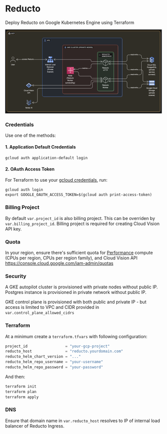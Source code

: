 # Reducto

Deploy Reducto on Google Kubernetes Engine using Terraform

![Reducto on-prem Architecture for GCP](./reducto-architecture-on-gcp.png)


### Credentials 

Use one of the methods:

#### 1. Application Default Credentials

```
gcloud auth application-default login
```

#### 2. OAuth Access Token

For Terraform to use your [gcloud credentials](https://registry.terraform.io/providers/hashicorp/google/latest/docs/guides/provider_reference#access_token-1), run:

```
gcloud auth login
export GOOGLE_OAUTH_ACCESS_TOKEN=$(gcloud auth print-access-token)
```

### Billing Project

By default `var.project_id` is also billing project. This can be overriden by `var.billing_project_id`. Billing project is required for creating Cloud Vision API key.

### Quota

In your region, ensure there's sufficient quota for [Performance](https://cloud.google.com/kubernetes-engine/docs/concepts/autopilot-compute-classes) compute (CPUs per region, CPUs per region family), and Cloud Vision API
https://console.cloud.google.com/iam-admin/quotas


### Security

A GKE autopilot cluster is provisioned with private nodes without public IP. Postgres instance is provisioned in private network without public IP. 

GKE control plane is provisioned with both public and private IP - but access is limited to VPC and CIDR provided in `var.control_plane_allowed_cidrs`

### Terraform 

At a minimum create a `terraform.tfvars` with following configuration:

```terraform
project_id                 = "your-gcp-project"
reducto_host               = "reducto.yourdomain.com"
reducto_helm_chart_version = "..."
reducto_helm_repo_username = "your-username"
reducto_helm_repo_password = "your-password"
```

And then:

```sh
terraform init
terraform plan
terraform apply
```

### DNS 

Ensure that domain name in `var.reducto_host` resolves to IP of internal load balancer of Reducto Ingress.